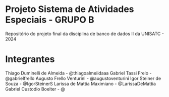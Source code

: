 # Projeto Sistema de Atividades Especiais - GRUPO B
Repositório do projeto final da disciplina de banco de dados II da UNISATC - 2024

# Integrantes 
Thiago Duminelli de Almeida - @thiagoalmeiidaaa
Gabriel Tassi Frelo - @gabrielfrello
Augusto Frello Venturini - @augustoventurini
Igor Steiner de Souza - @IgorSteinerS
Larissa de Mattia Maximiano - @LarissaDeMattia
Gabriel Custodio Boelter - @
